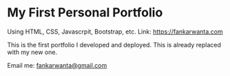 # My First Personal Portfolio
Using HTML, CSS, Javascrpit, Bootstrap, etc.
Link: https://fankarwanta.com

This is the first portfolio I developed and deployed.
This is already replaced with my new one.


Email me: fankarwanta@gmail.com
